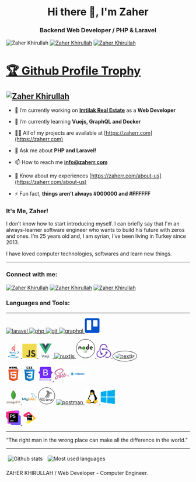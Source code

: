 <h1 align="center">Hi there 👋, I'm Zaher</h1>
<h3 align="center">Backend Web Developer / PHP & Laravel</h3>
<p></p>
<p align="left"> <img src="https://komarev.com/ghpvc/?username=zaherkhirullah&label=Profile%20Views&color=0e75b6&style=flat" alt="Zaher Khirullah" />
<a href="https://zaherr.com" target="blank"><img src="https://img.shields.io/website/http/www.zaherr.com" alt="Zaher Khirullah" /></a> 
<a href="https://twitter.com/zaherkhirullah" target="blank"><img src="https://img.shields.io/twitter/follow/zaherkhirullah?logo=twitter&style=badge" alt="Zaher Khirullah" /></a> </p>


<a href="https://github.com/zaherkhirullah"><h2>🏆 Github Profile Trophy</h2></a>
<a href="https://github.com/zaherkhirullah">
<img src="https://github-profile-trophy.vercel.app/?username=zaherkhirullah" alt="Zaher Khirullah" />
</a>
---

- 🔭 I’m currently working on **[Imtilak Real Estate](https://imtilakgroup.com)** as a **Web Developer**

- 🌱 I’m currently learning **Vuejs, GraphQL and Docker**

- 👨‍💻 All of my projects are available at [https://zaherr.com](https://zaherr.com)

- 💬 Ask me about **PHP and Laravel!**

- 📫 How to reach me **info@zaherr.com**

- 📄 Know about my experiences [https://zaherr.com/about-us](https://zaherr.com/about-us)

- ⚡ Fun fact, **things aren’t always #000000 and #FFFFFF**

<h3 align="left">It's Me, Zaher!</h3>

I don’t know how to start introducing myself. I can briefly say that I'm an always-learner software engineer who wants to build his future with zeros and ones. I’m 25 years old and, I am syrian, I’ve been living in Turkey since 2013.

I have loved computer technologies, softwares and learn new things.

<hr/>
<h3 align="left">Connect with me:</h3>
<p align="left">
<a href="https://twitter.com/zaherkhirullah" target="blank"><img align="center" src="https://cdn.jsdelivr.net/npm/simple-icons@3.0.1/icons/twitter.svg" alt="Zaher Khirullah" height="30" width="40" /></a>
<a href="https://linkedin.com/in/zaherkhirullah" target="blank"><img align="center" src="https://cdn.jsdelivr.net/npm/simple-icons@3.0.1/icons/linkedin.svg" alt="Zaher Khirullah" height="30" width="40" /></a>
<a href="https://bitbucket.com/zaherkhirullah" target="blank"><img align="center" src="https://cdn.jsdelivr.net/npm/simple-icons@3.0.1/icons/bitbucket.svg" alt="Zaher Khirullah" height="30" width="40" /></a>
</p>

<h3 align="left">Languages and Tools:</h3>
<hr/>

<p align="left">
<a href="https://www.laravel.com/" target="_blank"> <img src="https://www.vectorlogo.zone/logos/laravel/laravel-icon.svg" alt="laravel" width="40" height="40"/> </a>
<a href="https://www.php.com/" target="_blank"> <img src="https://www.vectorlogo.zone/logos/php/php-icon.svg" alt="php" width="40" height="40"/> </a>
<a href="https://git-scm.com/" target="_blank"> <img src="https://www.vectorlogo.zone/logos/git-scm/git-scm-icon.svg" alt="git" width="40" height="40"/> </a>
<a href="https://graphql.org" target="_blank"> <img src="https://www.vectorlogo.zone/logos/graphql/graphql-icon.svg" alt="graphql" width="40" height="40"/> </a>
<a href="https://trello.com" target="_blank"> <img src="https://raw.githubusercontent.com/devicons/devicon/master/icons/trello/trello-plain.svg" alt="trello" width="40" height="40"/> </a>
</p>

<p align="left">
<a href="https://www.java.com" target="_blank"> <img src="https://raw.githubusercontent.com/devicons/devicon/master/icons/java/java-original.svg" alt="java" width="40" height="40"/> </a>
<a href="https://developer.mozilla.org/en-US/docs/Web/JavaScript" target="_blank"> <img src="https://raw.githubusercontent.com/devicons/devicon/master/icons/javascript/javascript-original.svg" alt="javascript" width="40" height="40"/> </a>
<a href="https://vuejs.org/" target="_blank"> <img src="https://raw.githubusercontent.com/devicons/devicon/master/icons/vuejs/vuejs-original-wordmark.svg" alt="vuejs" width="40" height="40"/> </a>
<a href="https://nuxtjs.org/" target="_blank"> <img src="https://www.vectorlogo.zone/logos/nuxtjs/nuxtjs-icon.svg" alt="nuxtjs" width="40" height="40"/> </a>
<a href="https://nodejs.org" target="_blank"> <img src="https://raw.githubusercontent.com/devicons/devicon/master/icons/nodejs/nodejs-original-wordmark.svg" alt="nodejs" width="40" height="40" style="background: white; padding: 5px;border-radius: 50%;border:1px solid"/> </a>
<a href="https://redux.js.org" target="_blank"> <img src="https://raw.githubusercontent.com/devicons/devicon/master/icons/redux/redux-original.svg" alt="redux" width="40" height="40"/> </a>
<a href="https://nextjs.org/" target="_blank"> <img src="https://cdn.worldvectorlogo.com/logos/nextjs-3.svg" alt="nextjs" width="40" height="40" style="background: white; padding: 5px;border-radius: 50%;border:1px solid"/> </a>

<p align="left">
<a href="https://www.w3.org/html/" target="_blank"> <img src="https://raw.githubusercontent.com/devicons/devicon/master/icons/html5/html5-original-wordmark.svg" alt="html5" width="40" height="40"/></a> 
<a href="https://www.w3schools.com/css/" target="_blank"> <img src="https://raw.githubusercontent.com/devicons/devicon/master/icons/css3/css3-original-wordmark.svg" alt="css3" width="40" height="40"/></a>
<a href="https://sass-lang.com" target="_blank"><a href="https://getbootstrap.com" target="_blank">
<img src="https://raw.githubusercontent.com/devicons/devicon/master/icons/bootstrap/bootstrap-plain-wordmark.svg" alt="bootstrap" width="40" height="40"/>
</a> <img src="https://raw.githubusercontent.com/devicons/devicon/master/icons/sass/sass-original.svg" alt="sass" width="40" height="40"/> </a>
<a href="https://webpack.js.org" target="_blank"> <img src="https://raw.githubusercontent.com/devicons/devicon/d00d0969292a6569d45b06d3f350f463a0107b0d/icons/webpack/webpack-original-wordmark.svg" alt="webpack" width="40" height="40"/> </a>
</p>

<p align="left">
<a href="https://www.mongodb.com/" target="_blank"> <img src="https://raw.githubusercontent.com/devicons/devicon/master/icons/mongodb/mongodb-original-wordmark.svg" alt="mongodb" width="40" height="40"/> </a>
<a href="https://www.mysql.com/" target="_blank"> <img src="https://raw.githubusercontent.com/devicons/devicon/master/icons/mysql/mysql-original-wordmark.svg" alt="mysql" width="40" height="40"/></a> 
<a href="https://www.microsoftsqlserver.com/" target="_blank"> <img src="https://raw.githubusercontent.com/devicons/devicon/master/icons/microsoftsqlserver/microsoftsqlserver-plain-wordmark.svg" style="background: white;padding: 2px;border-radius: 50px;border:1px solid;" alt="mysql" width="40" height="40"/></a> 
<a href="https://postman.com" target="_blank"> <img src="https://www.vectorlogo.zone/logos/getpostman/getpostman-icon.svg" alt="postman" width="40" height="40"/> </a>
<a href="https://www.linux.org/" target="_blank"> <img src="https://raw.githubusercontent.com/devicons/devicon/master/icons/linux/linux-original.svg" alt="linux" width="40" height="40"/> </a>
<a href="https://www.windows.com/" target="_blank"> <img src="https://raw.githubusercontent.com/devicons/devicon/master/icons/windows8/windows8-original.svg" alt="windows" width="40" height="40"/> </a>  
</p>

<p align="left">
<a href="https://www.phpstorm.com/" target="_blank"> <img src="https://raw.githubusercontent.com/devicons/devicon/master/icons/phpstorm/phpstorm-original.svg" alt="phpstorm" width="40" height="40"/> </a>
<a href="https://www.jetbreans.com/" target="_blank"> <img src="https://raw.githubusercontent.com/devicons/devicon/master/icons/jetbrains/jetbrains-original.svg" alt="jetbrains" width="40" height="40"/> </a>

</p>

<hr/>
“The right man in the wrong place can make all the difference in the world.”
<hr/>

<div>
  <img src="https://github-readme-stats.vercel.app/api?username=zaherkhirullah&count_private=true&include_all_commits=true" alt="Github stats" style="margin:5px;height: 165px;"/>
<img src="https://github-readme-stats.vercel.app/api/top-langs/?username=zaherkhirullah&layout=compact" style="margin:5px;" alt="Most used languages"/>
</div>

<br/>
ZAHER KHIRULLAH / Web Developer - Computer Engineer.
